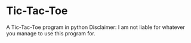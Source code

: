 # Tic-Tac-Toe
A Tic-Tac-Toe program in python
Disclaimer: I am not liable for whatever you manage to use this program for.
